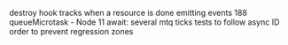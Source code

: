 destroy hook tracks when a resource is done emitting events
188
queueMicrotask - Node 11
await: several mtq ticks
tests to follow async ID order to prevent regression
zones
